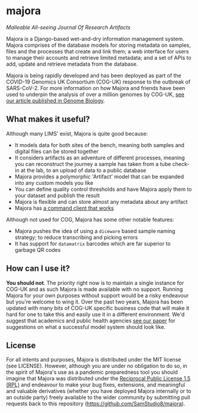 # majora
*Malleable All-seeing Journal Of Research Artifacts*

Majora is a Django-based wet-and-dry information management system.
Majora comprises of the database models for storing metadata on samples, files and the processes that create and link them; a web interface for users to manage their accounts and retrieve limited metadata; and a set of APIs to add, update and retrieve metadata from the database.

Majora is being rapidly developed and has been deployed as part of the COVID-19 Genomics UK Consortium (COG-UK) response to the outbreak of SARS-CoV-2.
For more information on how Majora and friends have been used to underpin the analysis of over a million genomes by COG-UK, [see our article published in Genome Biology](https://genomebiology.biomedcentral.com/articles/10.1186/s13059-021-02395-y).

## What makes it useful?

Although many LIMS' exist, Majora is quite good because:

* It models data for both sites of the bench, meaning both samples and digital files can be stored together
* It considers artifacts as an adventure of different processes, meaning you can reconstruct the journey a sample has taken from a tube check-in at the lab, to an upload of data to a public database
* Majora provides a polymorphic 'Artifact' model that can be expanded into any custom models you like
* You can define quality control thresholds and have Majora apply them to your dataset and publish the result
* Majora is flexible and can store almost any metadata about any artifact
* Majora has [a command client that works](https://github.com/SamStudio8/ocarina/)

Although not used for COG, Majora has some other notable features:

* Majora pushes the idea of using a `diceware` based sample naming strategy; to reduce transcribing and picking errors
* It has support for `datamatrix` barcodes which are far superior to garbage QR codes

## How can I use it?

**You should not**. The priority right now is to maintain a single instance for COG-UK and as such Majora is made available with no support. Running Majora for your own purposes without support would be a risky endeavour but you're welcome to wing it. Over the past two years, Majora has been updated with many bits of COG-UK specific business code that will make it hard for one to take this and easily use it in a different environment. We'd suggest that academics and public health agencies [see our paper](https://genomebiology.biomedcentral.com/articles/10.1186/s13059-021-02395-y) for suggestions on what a successful model system should look like.

## License

For all intents and purposes, Majora is distributed under the MIT license (see LICENSE). However, although you are under no obligation to do so, in the spirit of Majora's use as a pandemic preparedness tool you should imagine that Majora was distributed under the [Reciprocal Public License 1.5 (RPL)](https://opensource.org/licenses/RPL-1.5) and endeavour to make your bug fixes, extensions, and meaningful and valuable derivatives (whether you have deployed Majora internally or to an outside party) freely available to the wider community by submitting pull requests back to this repository (https://github.com/SamStudio8/majora).
